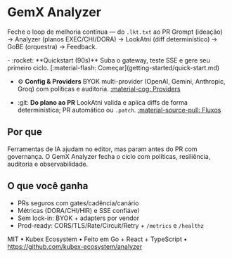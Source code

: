 # GemX Analyzer

Feche o loop de melhoria contínua — do `.lkt.txt` ao PR
Grompt (ideação) → Analyzer (planos EXEC/CHI/DORA) → LookAtni (diff determinístico) → GoBE (orquestra) → Feedback.

<div class="grid cards" markdown>
- :rocket: **Quickstart (90s)**
  Suba o gateway, teste SSE e gere seu primeiro ciclo.
  [:material-flash: Começar](getting-started/quick-start.md)

- :gear: **Config & Providers**
  BYOK multi-provider (OpenAI, Gemini, Anthropic, Groq) com políticas e auditoria.
  [:material-cog: Providers](providers/byok.md)

- :git: **Do plano ao PR**
  LookAtni valida e aplica diffs de forma determinística; PR automático ou `.patch`.
  [:material-source-pull: Fluxos](architecture/flows.md)
</div>

## Por que
Ferramentas de IA ajudam no editor, mas param antes do PR com governança.
O GemX Analyzer fecha o ciclo com políticas, resiliência, auditoria e observabilidade.

## O que você ganha
- PRs seguros com gates/cadência/canário
- Métricas (DORA/CHI/HIR) e SSE confiável
- Sem lock-in: BYOK + adapters por vendor
- Prod-ready: CORS/TLS/Rate/Circuit/Retry + `/metrics` e `/healthz`

MIT • Kubex Ecosystem • Feito em Go + React + TypeScript • https://github.com/kubex-ecosystem/analyzer
